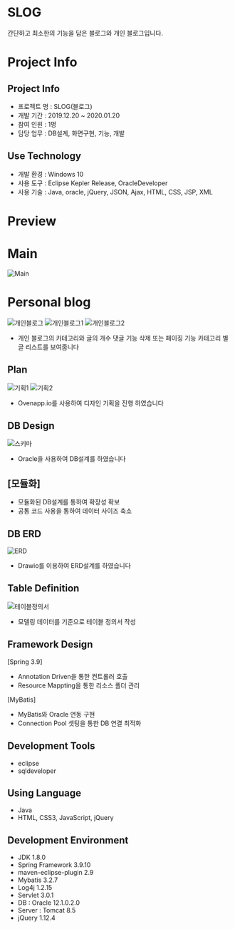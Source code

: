 # SLOG
간단하고 최소한의 기능을 담은 블로그와 개인 블로그입니다.

# Project Info
## Project Info
- 프로젝트 명 : SLOG(블로그)
- 개발 기간 : 2019.12.20 ~ 2020.01.20
- 참여 인원 : 1명
- 담당 업무 : DB설계, 화면구현, 기능, 개발
## Use Technology
- 개발 환경 : Windows 10
- 사용 도구 : Eclipse Kepler Release, OracleDeveloper
- 사용 기술 : Java, oracle, jQuery, JSON, Ajax, HTML, CSS, JSP, XML
# Preview 
# Main 
![Main](https://user-images.githubusercontent.com/58777597/75105844-0f2feb00-565c-11ea-9a9f-b54181cfc3c0.PNG)
# Personal blog
![개인블로그](https://user-images.githubusercontent.com/58777597/75105847-1bb44380-565c-11ea-9e61-ecccb0b8604c.PNG)
![개인블로그1](https://user-images.githubusercontent.com/58777597/75105848-1eaf3400-565c-11ea-8612-b162598f08d3.PNG)
![개인블로그2](https://user-images.githubusercontent.com/58777597/75105851-1fe06100-565c-11ea-9ebb-a1169b8c6dee.PNG)

- 개인 블로그의 카테고리와 글의 개수 댓글 기능 삭제 또는 페이징 기능 카테고리 별 글 리스트를 보여줍니다

## Plan
![기획1](https://user-images.githubusercontent.com/58777597/75105943-967d5e80-565c-11ea-8a00-8c47fe7cabe2.png)
![기획2](https://user-images.githubusercontent.com/58777597/75105945-99784f00-565c-11ea-8127-5b184c0d804a.png)
- Ovenapp.io를 사용하여 디자인 기획을 진행 하였습니다

## DB Design 
![스키마](https://user-images.githubusercontent.com/58777597/75105948-9d0bd600-565c-11ea-8599-cbe612961a53.png)
- Oracle을 사용하여 DB설계를 하였습니다
## [모듈화]
- 모듈화된 DB설계를 통하여 확장성 확보
- 공통 코드 사용을 통하여 데이터 사이즈 축소

## DB ERD
![ERD](https://user-images.githubusercontent.com/58777597/75105949-a137f380-565c-11ea-8f87-934238ed2b95.png)
- Drawio를 이용하여 ERD설계를 하였습니다

## Table Definition
![테이블정의서](https://user-images.githubusercontent.com/58777597/75105953-a6953e00-565c-11ea-9d56-9e7c0fdf134d.png)
- 모델링 데이터를 기준으로 테이블 정의서 작성

## Framework Design
[Spring 3.9]
- Annotation Driven을 통한 컨트롤러 호출
- Resource Mappting을 통한 리소스 폴더 관리

[MyBatis]
- MyBatis와 Oracle 연동 구현
- Connection Pool 셋팅을 통한 DB 연결 최적화


## Development Tools
- eclipse
- sqldeveloper

## Using Language
- Java
- HTML, CSS3, JavaScript, jQuery


## Development Environment
- JDK 1.8.0
- Spring Framework 3.9.10
- maven-eclipse-plugin 2.9
- Mybatis 3.2.7
- Log4j 1.2.15
- Servlet 3.0.1
- DB : Oracle 12.1.0.2.0
- Server : Tomcat 8.5
- jQuery 1.12.4
